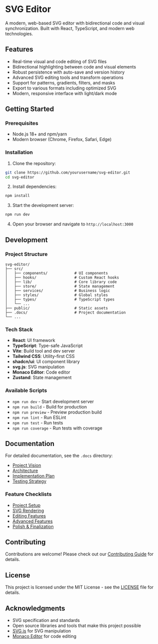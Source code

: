 # SVG Editor

A modern, web-based SVG editor with bidirectional code and visual synchronization. Built with React, TypeScript, and modern web technologies.

## Features

- Real-time visual and code editing of SVG files
- Bidirectional highlighting between code and visual elements
- Robust persistence with auto-save and version history
- Advanced SVG editing tools and transform operations
- Support for patterns, gradients, filters, and masks
- Export to various formats including optimized SVG
- Modern, responsive interface with light/dark mode

## Getting Started

### Prerequisites

- Node.js 18+ and npm/yarn
- Modern browser (Chrome, Firefox, Safari, Edge)

### Installation

1. Clone the repository:

```bash
git clone https://github.com/yourusername/svg-editor.git
cd svg-editor
```

2. Install dependencies:

```bash
npm install
```

3. Start the development server:

```bash
npm run dev
```

4. Open your browser and navigate to `http://localhost:3000`

## Development

### Project Structure

```
svg-editor/
├── src/
│   ├── components/            # UI components
│   ├── hooks/                 # Custom React hooks
│   ├── lib/                   # Core library code
│   ├── store/                 # State management
│   ├── services/              # Business logic
│   ├── styles/                # Global styles
│   ├── types/                 # TypeScript types
│   └── ...
├── public/                    # Static assets
├── .docs/                     # Project documentation
└── ...
```

### Tech Stack

- **React**: UI framework
- **TypeScript**: Type-safe JavaScript
- **Vite**: Build tool and dev server
- **Tailwind CSS**: Utility-first CSS
- **shadcn/ui**: UI component library
- **svg.js**: SVG manipulation
- **Monaco Editor**: Code editor
- **Zustand**: State management

### Available Scripts

- `npm run dev` - Start development server
- `npm run build` - Build for production
- `npm run preview` - Preview production build
- `npm run lint` - Run ESLint
- `npm run test` - Run tests
- `npm run coverage` - Run tests with coverage

## Documentation

For detailed documentation, see the `.docs` directory:

- [Project Vision](.docs/PROJECT_VISION.md)
- [Architecture](.docs/ARCHITECTURE.md)
- [Implementation Plan](.docs/IMPLEMENTATION_PLAN.md)
- [Testing Strategy](.docs/TESTING_STRATEGY.md)

### Feature Checklists

- [Project Setup](.docs/feature_checklists/01_PROJECT_SETUP.md)
- [SVG Rendering](.docs/feature_checklists/02_SVG_RENDERING.md)
- [Editing Features](.docs/feature_checklists/03_EDITING_FEATURES.md)
- [Advanced Features](.docs/feature_checklists/04_ADVANCED_FEATURES.md)
- [Polish & Finalization](.docs/feature_checklists/05_POLISH_FINALIZATION.md)

## Contributing

Contributions are welcome! Please check out our [Contributing Guide](CONTRIBUTING.md) for details.

## License

This project is licensed under the MIT License - see the [LICENSE](LICENSE) file for details.

## Acknowledgments

- SVG specification and standards
- Open source libraries and tools that make this project possible
- [SVG.js](https://svgjs.dev/) for SVG manipulation
- [Monaco Editor](https://microsoft.github.io/monaco-editor/) for code editing
